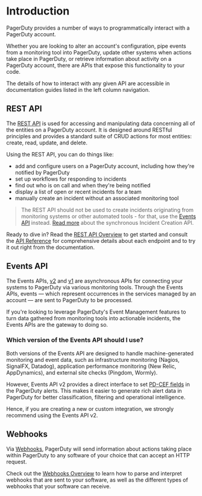 # Introduction

PagerDuty provides a number of ways to programmatically interact with a PagerDuty account.

Whether you are looking to alter an account's configuration, pipe events from a monitoring tool into PagerDuty, update other systems when actions take place in PagerDuty, or retrieve information about activity on a PagerDuty account, there are APIs that expose this functionality to your code.

The details of how to interact with any given API are accessible in documentation guides listed in the left column navigation.

## REST API
The [REST API](../docs/REST-API/01-Overview.md) is used for accessing and manipulating data concerning all of the entities on a PagerDuty account. It is designed around RESTful principles and provides a standard suite of CRUD actions for most entities: create, read, update, and delete.

Using the REST API, you can do things like:
- add and configure users on a PagerDuty account, including how they're notified by PagerDuty
- set up workflows for responding to incidents
- find out who is on call and when they're being notified
- display a list of open or recent incidents for a team
- manually create an incident without an associated monitoring tool

<!-- theme:info -->
> The REST API should not be used to create incidents originating from monitoring systems or other automated tools - for that, use the [Events API](../docs/events-API-v2/01-Overview.md) instead. [Read more](../docs/REST-API/15-Incident-Creation-API.md) about the synchronous Incident Creation API.

Ready to dive in? Read the [REST API Overview](../docs/REST-API/01-Overview.md) to get started and consult the [API Reference](/api-reference/) for comprehensive details about each endpoint and to try it out right from the documentation.

## Events API
The Events APIs, [v2](../docs/events-API-v2/01-Overview.md) and [v1](../docs/events-API-v1/01-Overview.md) are asynchronous APIs for connecting your systems to PagerDuty via various monitoring tools. Through the Events APIs, events — which represent occurrences in the services managed by an account — are sent to PagerDuty to be processed.

If you're looking to leverage PagerDuty's Event Management features to turn data gathered from monitoring tools into actionable incidents, the Events APIs are the gateway to doing so.

### Which version of the Events API should I use?

Both versions of the Events API are designed to handle machine-generated monitoring and event data, such as infrastructure monitoring (Nagios, SignalFX, Datadog), application performance monitoring (New Relic, AppDynamics), and external site checks (Pingdom, Wormly).

However, Events API v2 provides a direct interface to set [PD-CEF fields](https://support.pagerduty.com/docs/pd-cef) in the PagerDuty alerts. This makes it easier to generate rich alert data in PagerDuty for better classification, filtering and operational intelligence.

Hence, if you are creating a new or custom integration, we strongly recommend using the Events API v2.

## Webhooks
Via [Webhooks](../docs/webhooks/01-Overview.md), PagerDuty will send information about actions taking place within PagerDuty to any software of your choice that can accept an HTTP request.

Check out the [Webhooks Overview](../docs/webhooks/01-Overview.md) to learn how to parse and interpret webhooks that are sent to your software, as well as the different types of webhooks that your software can receive.
